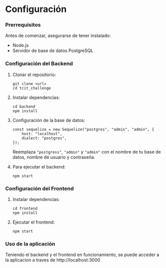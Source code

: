# Configuración
### Prerrequisitos
Antes de comenzar, asegurarse de tener instalado:
* Node.js
* Servidor de base de datos PostgreSQL

### Configuración del Backend
1. Clonar el repositorio:
   
   ``` 
   git clone <url>
   cd tcit_challenge
    ```

2. Instalar dependencias:

    ```
    cd backend
    npm install
    ```

3. Configuración de la base de datos:

    ```
    const sequelize = new Sequelize("postgres", "admin", "admin", {
        host: "localhost",
        dialect: "postgres",
    });
    ```
    Reemplaza `"postgress"`, `"admin"` y `"admin"` con el nombre de tu base de datos, nombre de usuario y contraseña.
4. Para ejecutar el backend:

    ```
    npm start
    ```

### Configuración del Frontend
1. Instalar dependencias:

    ```
    cd frontend
    npm install
    ```

2. Ejecutar el frontend:

    ```
    npm start
    ```

### Uso de la aplicación

Teniendo  el backend y el frontend en funcionamiento, se puede acceder a la aplicacion a traves de http://localhost:3000
